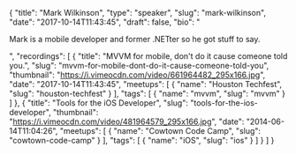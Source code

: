 {
  "title": "Mark Wilkinson",
  "type": "speaker",
  "slug": "mark-wilkinson",
  "date": "2017-10-14T11:43:45",
  "draft": false,
  "bio": "<p>Mark is a mobile developer and former .NETter so he got stuff to say.</p>",
  "recordings": [
    {
      "title": "MVVM for mobile, don't do it cause comeone told you.",
      "slug": "mvvm-for-mobile-dont-do-it-cause-comeone-told-you",
      "thumbnail": "https://i.vimeocdn.com/video/661964482_295x166.jpg",
      "date": "2017-10-14T11:43:45",
      "meetups": [
        {
          "name": "Houston Techfest",
          "slug": "houston-techfest"
        }
      ],
      "tags": [
        {
          "name": "mvvm",
          "slug": "mvvm"
        }
      ]
    },
    {
      "title": "Tools for the iOS Developer",
      "slug": "tools-for-the-ios-developer",
      "thumbnail": "https://i.vimeocdn.com/video/481964579_295x166.jpg",
      "date": "2014-06-14T11:04:26",
      "meetups": [
        {
          "name": "Cowtown Code Camp",
          "slug": "cowtown-code-camp"
        }
      ],
      "tags": [
        {
          "name": "iOS",
          "slug": "ios"
        }
      ]
    }
  ]
}